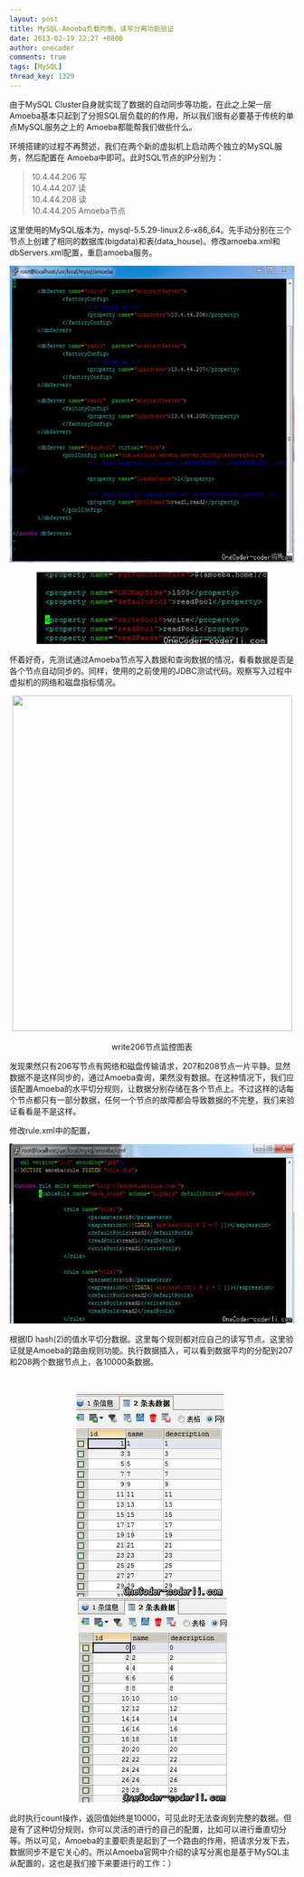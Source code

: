 ```yaml
---
layout: post
title: MySQL-Amoeba负载均衡、读写分离功能验证
date: 2013-02-19 22:27 +0800
author: onecoder
comments: true
tags: [MySQL]
thread_key: 1329
---
```

<p>
	由于MySQL Cluster自身就实现了数据的自动同步等功能，在此之上架一层Amoeba基本只起到了分担SQL层负载的的作用，所以我们很有必要基于传统的单点MySQL服务之上的 Amoeba都能帮我们做些什么。</p>
<p>
	环境搭建的过程不再赘述，我们在两个新的虚拟机上启动两个独立的MySQL服务，然后配置在 Amoeba中即可。此时SQL节点的IP分别为：</p>
<blockquote>
	<p>
		10.4.44.206 写<br />
		10.4.44.207 读<br />
		10.4.44.208 读<br />
		10.4.44.205 Amoeba节点</p>
</blockquote>
<p>
	这里使用的MySQL版本为，mysql-5.5.29-linux2.6-x86_64。先手动分别在三个节点上创建了相同的数据库(bigdata)和表(data_house)。修改amoeba.xml和dbServers.xml配置，重启amoeba服务。</p>
<p style="text-align: center;">
	<img alt="" src="/images/oldposts/10cQwO.jpg" style="width: 634px; height: 525px;" /></p>
<p style="text-align: center;">
	<img alt="" src="/images/oldposts/m1bdd.jpg" style="width: 408px; height: 127px;" /></p>
<p>
	怀着好奇，先测试通过Amoeba节点写入数据和查询数据的情况，看看数据是否是各个节点自动同步的。同样，使用的之前使用的JDBC测试代码。观察写入过程中虚拟机的网络和磁盘指标情况。</p>
<p style="text-align: center;">
	<img alt="" src="/images/oldposts/ZgDHN.jpg" style="width: 495px; height: 594px;" /></p>
<p style="text-align: center;">
	write206节点监控图表</p>
<p>
	发现果然只有206写节点有网络和磁盘传输请求，207和208节点一片平静。显然数据不是这样同步的，通过Amoeba查询，果然没有数据。在这种情况下，我们应该配置Amoeba的水平切分规则，让数据分别存储在各个节点上。不过这样的话每个节点都只有一部分数据，任何一个节点的故障都会导致数据的不完整，我们来验证看看是不是这样。</p>
<p>
	修改rule.xml中的配置，</p>
<p style="text-align: center;">
	<img alt="" src="/images/oldposts/4U9S4.jpg" style="width: 639px; height: 318px;" /></p>
<p>
	根据ID hash(2)的值水平切分数据。这里每个规则都对应自己的读写节点。这里验证就是Amoeba的路由规则功能。执行数据插入，可以看到数据平均的分配到207和208两个数据节点上，各10000条数据。</p>
<p>
	&nbsp;</p>
<p style="text-align: center;">
	<img alt="" src="/images/oldposts/DhBWL.jpg" style="width: 261px; height: 361px;" />&nbsp;&nbsp;<img alt="" src="/images/oldposts/V5kqG.jpg" style="width: 263px; height: 361px;" /></p>
<p>
	此时执行count操作，返回值始终是10000，可见此时无法查询到完整的数据。但是有了这种切分规则，你可以灵活的进行的自己的配置，比如可以进行垂直切分等。所以可见，Amoeba的主要职责是起到了一个路由的作用，把请求分发下去，数据同步不是它关心的。所以Amoeba官网中介绍的读写分离也是基于MySQL主从配置的，这也是我们接下来要进行的工作：）</p>

